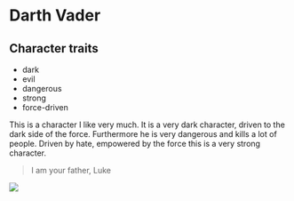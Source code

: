 # Darth Vader
## Character traits
* dark
* evil
* dangerous
* strong
* force-driven

This is a character I like very much. It is a very dark character, driven to the dark side of the force. Furthermore he is very dangerous and kills a lot of people. Driven by hate, empowered by the force this is a very strong character.

> I am your father, Luke

<img src="https://cdn.pixabay.com/photo/2016/10/09/00/18/star-wars-1724901_960_720.jpg"/>
